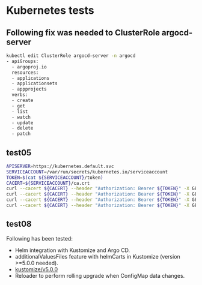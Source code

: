 # Kubernetes tests

## Following fix was needed to ClusterRole argocd-server

```bash
kubectl edit ClusterRole argocd-server -n argocd
- apiGroups:
  - argoproj.io
  resources:
  - applications
  - applicationsets
  - appprojects
  verbs:
  - create
  - get
  - list
  - watch
  - update
  - delete
  - patch
```

## test05

```bash
APISERVER=https://kubernetes.default.svc
SERVICEACCOUNT=/var/run/secrets/kubernetes.io/serviceaccount
TOKEN=$(cat ${SERVICEACCOUNT}/token)
CACERT=${SERVICEACCOUNT}/ca.crt
curl --cacert ${CACERT} --header "Authorization: Bearer ${TOKEN}" -X GET ${APISERVER}/api
curl --cacert ${CACERT} --header "Authorization: Bearer ${TOKEN}" -X GET ${APISERVER}/api/v1
curl --cacert ${CACERT} --header "Authorization: Bearer ${TOKEN}" -X GET ${APISERVER}/api/v1/namespaces/test05/pods
curl --cacert ${CACERT} --header "Authorization: Bearer ${TOKEN}" -X GET ${APISERVER}/api/v1/namespaces/test05/pods/alpine
```

## test08

Following has been tested:

* Helm integration with Kustomize and Argo CD.
* additionalValuesFiles feature with helmCarts in Kustomize (version >=5.0.0 needed).
* [kustomize/v5.0.0](https://github.com/kubernetes-sigs/kustomize/releases/tag/kustomize%2Fv5.0.0)
* Reloader to perform rolling upgrade when ConfigMap data changes.
